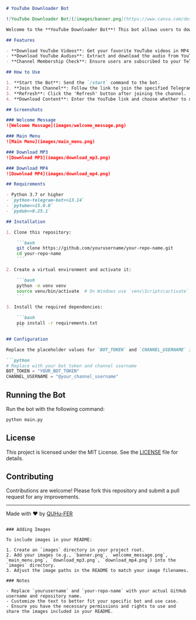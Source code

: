 
```markdown
# YouTube Downloader Bot

![YouTube Downloader Bot]([images/banner.png](https://www.canva.com/design/DAGG2y8luYQ/c5vycaZLgEEDCpwGyKl23g/view?utm_content=DAGG2y8luYQ&utm_campaign=designshare&utm_medium=link&utm_source=editor))

Welcome to the **YouTube Downloader Bot**! This bot allows users to download YouTube videos in MP3 or MP4 format directly from Telegram. It's simple to use and integrates with a channel membership check to ensure users are subscribed before downloading.

## Features

- **Download YouTube Videos**: Get your favorite YouTube videos in MP4 format.
- **Download YouTube Audios**: Extract and download the audio from YouTube videos in MP3 format.
- **Channel Membership Check**: Ensure users are subscribed to your Telegram channel before they can download content.

## How to Use

1. **Start the Bot**: Send the `/start` command to the bot.
2. **Join the Channel**: Follow the link to join the specified Telegram channel.
3. **Refresh**: Click the 'Refresh' button after joining the channel.
4. **Download Content**: Enter the YouTube link and choose whether to download as MP3 or MP4.

## Screenshots

### Welcome Message
![Welcome Message](images/welcome_message.png)

### Main Menu
![Main Menu](images/main_menu.png)

### Download MP3
![Download MP3](images/download_mp3.png)

### Download MP4
![Download MP4](images/download_mp4.png)

## Requirements

- Python 3.7 or higher
- `python-telegram-bot==13.14`
- `pytube==15.0.0`
- `pydub==0.25.1`

## Installation

1. Clone this repository:

    ```bash
    git clone https://github.com/yourusername/your-repo-name.git
    cd your-repo-name
    ```

2. Create a virtual environment and activate it:

    ```bash
    python -m venv venv
    source venv/bin/activate  # On Windows use `venv\Scripts\activate`
    ```

3. Install the required dependencies:

    ```bash
    pip install -r requirements.txt
    ```

## Configuration

Replace the placeholder values for `BOT_TOKEN` and `CHANNEL_USERNAME` in `main.py` with your actual bot token and channel username.

```python
# Replace with your bot token and channel username
BOT_TOKEN = "YOUR_BOT_TOKEN"
CHANNEL_USERNAME = "@your_channel_username"
```

## Running the Bot

Run the bot with the following command:

```bash
python main.py
```

## License

This project is licensed under the MIT License. See the [LICENSE](LICENSE) file for details.

## Contributing

Contributions are welcome! Please fork this repository and submit a pull request for any improvements.

---

Made with ❤️ by [QUHu-FER](https://github.com/QUHu-FER)
```

### Adding Images

To include images in your README:

1. Create an `images` directory in your project root.
2. Add your images (e.g., `banner.png`, `welcome_message.png`, `main_menu.png`, `download_mp3.png`, `download_mp4.png`) into the `images` directory.
3. Adjust the image paths in the README to match your image filenames.

### Notes

- Replace `yourusername` and `your-repo-name` with your actual GitHub username and repository name.
- Customize the text to better fit your specific bot and use case.
- Ensure you have the necessary permissions and rights to use and share the images included in your README.
